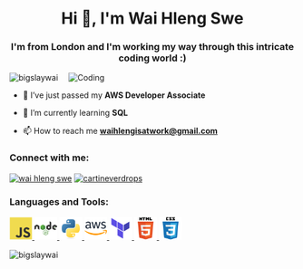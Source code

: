 <h1 align="center">Hi 👋, I'm Wai Hleng Swe</h1>
<h3 align="center">I'm from London and I'm working my way through this intricate coding world :)</h3>

<img align="right" alt="Coding" width="400" src="https://media.tenor.com/o88Bd-XsPN4AAAAC/family-guy-peter-griffin.gif">

<p align="left"> <img src="https://komarev.com/ghpvc/?username=bigslaywai&label=Profile%20views&color=0e75b6&style=flat" alt="bigslaywai" /> </p>

- 🔭 I’ve just passed my **AWS Developer Associate**

- 🌱 I’m currently learning **SQL**

- 📫 How to reach me **waihlengisatwork@gmail.com**


<h3 align="left">Connect with me:</h3>
<p align="left">
<a href="https://www.linkedin.com/in/wai-hleng-swe-b96096231/" target="blank"><img align="center" src="https://raw.githubusercontent.com/rahuldkjain/github-profile-readme-generator/master/src/images/icons/Social/linked-in-alt.svg" alt="wai hleng swe" height="30" width="40" /></a>
<a href="https://www.leetcode.com/cartineverdrops" target="blank"><img align="center" src="https://raw.githubusercontent.com/rahuldkjain/github-profile-readme-generator/master/src/images/icons/Social/leet-code.svg" alt="cartineverdrops" height="30" width="40" /></a>
</p>

<h3 align="left">Languages and Tools:</h3>
<p align="left"> 
  <a href="https://developer.mozilla.org/en-US/docs/Web/JavaScript" target="_blank" rel="noreferrer"> 
    <img src="https://raw.githubusercontent.com/devicons/devicon/master/icons/javascript/javascript-original.svg" alt="javascript" width="40" height="40"/> 
  </a> 
  <a href="https://nodejs.org" target="_blank" rel="noreferrer"> 
    <img src="https://raw.githubusercontent.com/devicons/devicon/master/icons/nodejs/nodejs-original-wordmark.svg" alt="nodejs" width="40" height="40"/> 
  </a> 
  <a href="https://www.python.org" target="_blank" rel="noreferrer"> 
    <img src="https://raw.githubusercontent.com/devicons/devicon/master/icons/python/python-original.svg" alt="python" width="40" height="40"/> 
  </a> 
  <a href="https://aws.amazon.com" target="_blank" rel="noreferrer">
    <img src="https://raw.githubusercontent.com/devicons/devicon/master/icons/amazonwebservices/amazonwebservices-original-wordmark.svg" alt="aws" width="40" height="40"/>
  </a>
  <a href="https://www.terraform.io" target="_blank" rel="noreferrer">
    <img src="https://raw.githubusercontent.com/devicons/devicon/master/icons/terraform/terraform-original.svg" alt="terraform" width="40" height="40"/>
  </a>
  <a href="https://developer.mozilla.org/en-US/docs/Web/HTML" target="_blank" rel="noreferrer"> 
    <img src="https://raw.githubusercontent.com/devicons/devicon/master/icons/html5/html5-original-wordmark.svg" alt="html5" width="40" height="40"/> 
  </a>
   <a href="https://developer.mozilla.org/en-US/docs/Web/CSS" target="_blank" rel="noreferrer"> 
    <img src="https://raw.githubusercontent.com/devicons/devicon/master/icons/css3/css3-original-wordmark.svg" alt="css3" width="40" height="40"/> 
  </a>
</p>

<p><img align="center" src="https://github-readme-streak-stats.herokuapp.com/?user=bigslaywai&" alt="bigslaywai" /></p>

